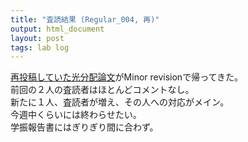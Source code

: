```yaml
---
title: "査読結果 (Regular_004, 再)"
output: html_document
layout: post
tags: lab log
---
```


[再投稿していた光分配論文](https://keachmurakami.github.io/2017/03/11/Pub_photon_share.html)がMinor revisionで帰ってきた。  
前回の２人の査読者はほとんどコメントなし。  
新たに１人、査読者が増え、その人への対応がメイン。  
今週中くらいには終わらせたい。  
学振報告書にはぎりぎり間に合わず。  
